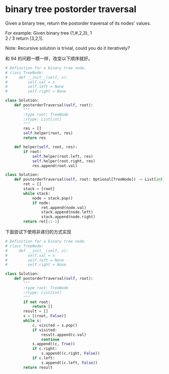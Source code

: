 # binary tree postorder traversal

Given a binary tree, return the postorder traversal of its nodes' values.

For example:
Given binary tree {1,#,2,3},
1
\
 2
/
3
return [3,2,1].

Note: Recursive solution is trivial, could you do it iteratively?

和 94 的问题一模一样，改变以下顺序就好。

```Python
# Definition for a binary tree node.
# class TreeNode:
#     def __init__(self, x):
#         self.val = x
#         self.left = None
#         self.right = None

class Solution:
    def postorderTraversal(self, root):
        """
        :type root: TreeNode
        :rtype: List[int]
        """
        res = []
        self.helper(root, res)
        return res

    def helper(self, root, res):
        if root:
            self.helper(root.left, res)
            self.helper(root.right, res)
            res.append(root.val)

```

```python
class Solution:
    def postorderTraversal(self, root: Optional[TreeNode]) -> List[int]:
        ret = []
        stack = [root]
        while stack:
            node = stack.pop()
            if node:
                ret.append(node.val)
                stack.append(node.left)
                stack.append(node.right)
        return ret[::-1]
```

下面尝试下使用非递归的方式实现

```Python
# Definition for a binary tree node.
# class TreeNode:
#     def __init__(self, x):
#         self.val = x
#         self.left = None
#         self.right = None

class Solution:
    def postorderTraversal(self, root):
        """
        :type root: TreeNode
        :rtype: List[int]
        """
        if not root:
            return []
        result = []
        s = [(root, False)]
        while s:
            c, visited = s.pop()
            if visited:
                result.append(c.val)
                continue
            s.append((c, True))
            if c.right:
                s.append((c.right, False))
            if c.left:
                s.append((c.left, False))
        return result
```
